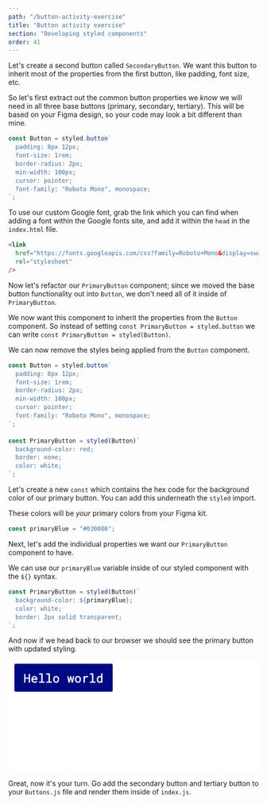 ```yaml
---
path: "/button-activity-exercise"
title: "Button activity exercise"
section: "Developing styled components"
order: 41
---
```


Let's create a second button called `SecondaryButton`. We want this button to inherit most of the properties from the first button, like padding, font size, etc.

So let's first extract out the common button properties we _know_ we will need in all three base buttons (primary, secondary, tertiary). This will be based on your Figma design, so your code may look a bit different than mine.

```jsx
const Button = styled.button`
  padding: 8px 12px;
  font-size: 1rem;
  border-radius: 2px;
  min-width: 100px;
  cursor: pointer;
  font-family: "Roboto Mono", monospace;
`;
```

To use our custom Google font, grab the link which you can find when adding a font within the Google fonts site, and add it within the `head` in the `index.html` file.

```html
<link
  href="https://fonts.googleapis.com/css?family=Roboto+Mono&display=swap"
  rel="stylesheet"
/>
```

Now let's refactor our `PrimaryButton` component; since we moved the base button functionality out into `Button`, we don't need all of it inside of `PrimaryButton`.

We now want this component to inherit the properties from the `Button` component. So instead of setting `const PrimaryButton = styled.button` we can write `const PrimaryButton = styled(Button)`.

We can now remove the styles being applied from the `Button` component.

```jsx
const Button = styled.button`
  padding: 8px 12px;
  font-size: 1rem;
  border-radius: 2px;
  min-width: 100px;
  cursor: pointer;
  font-family: "Roboto Mono", monospace;
`;

const PrimaryButton = styled(Button)`
  background-color: red;
  border: none;
  color: white;
`;
```

Let's create a new `const` which contains the hex code for the background color of our primary button. You can add this underneath the `styled` import.

These colors will be _your_ primary colors from your Figma kit.

```jsx
const primaryBlue = "#030086";
```

Next, let's add the individual properties we want our `PrimaryButton` component to have.

We can use our `primaryBlue` variable inside of our styled component with the `${}` syntax.

```jsx
const PrimaryButton = styled(Button)`
  background-color: ${primaryBlue};
  color: white;
  border: 2px solid transparent;
`;
```

And now if we head back to our browser we should see the primary button with updated styling.

![Primary button blue](images/primary-button.png)

Great, now it's your turn. Go add the secondary button and tertiary button to your `Buttons.js` file and render them inside of `index.js`.
